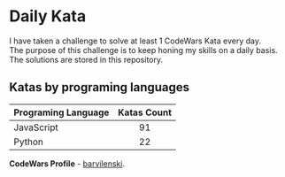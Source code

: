 # Daily Kata

I have taken a challenge to solve at least 1 CodeWars Kata every day.  
The purpose of this challenge is to keep honing my skills on a daily basis.  
The solutions are stored in this repository.

## Katas by programing languages

| Programing Language | Katas Count |
| ------------------- | :---------: |
| JavaScript          |          91 |
| Python              |          22 |


**CodeWars Profile** - [barvilenski](https://www.codewars.com/users/vbarv24).

